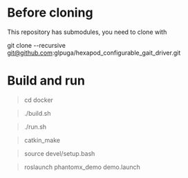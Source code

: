 # Before cloning

This repository has submodules, you need to clone with 

git clone --recursive git@github.com:glpuga/hexapod_configurable_gait_driver.git

# Build and run

> cd docker

> ./build.sh

> ./run.sh

> catkin_make

> source devel/setup.bash

> roslaunch phantomx_demo demo.launch

